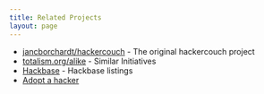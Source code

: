 ```yaml
---
title: Related Projects
layout: page
---
```


- [jancborchardt/hackercouch][original] - The original hackercouch project
- [totalism.org/alike](http://totalism.org/alike "Similar Initiatives") - Similar Initiatives
- [Hackbase](https://wiki.hackerspaces.org/Hackbase) - Hackbase listings
- [Adopt a hacker](http://www.adoptahacker.com/index.php)

[original]: https://github.com/jancborchardt/hackercouch "The original hackercouch project"
